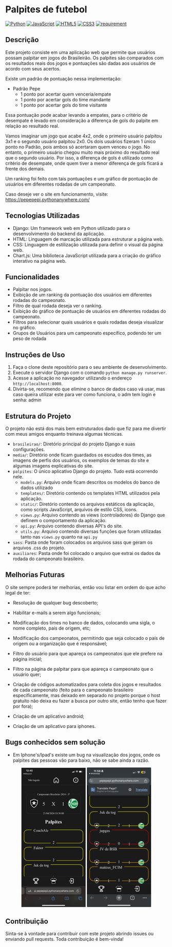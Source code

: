 # Palpites de futebol

[![Python](https://img.shields.io/badge/Python-3776AB?style=for-the-badge&logo=python&logoColor=white)](https://www.python.org)
[![JavaScript](https://img.shields.io/badge/javascript-%23323330.svg?style=for-the-badge&logo=javascript&logoColor=%23F7DF1E)](https://developer.mozilla.org/pt-BR/docs/Web/JavaScript)
[![HTML5](https://img.shields.io/badge/HTML5-E34F26?style=for-the-badge&logo=html5&logoColor=white)](https://developer.mozilla.org/pt-BR/docs/Web/HTML)
[![CSS3](https://img.shields.io/badge/CSS3-1572B6?style=for-the-badge&logo=css3&logoColor=white)](https://developer.mozilla.org/pt-BR/docs/Web/CSS)
[![requirement](https://img.shields.io/badge/Framework-Django-darkgreen)](https://www.djangoproject.com)


## Descrição

Este projeto consiste em uma aplicação web que permite que usuários possam palpitar em jogos do Brasileirão. Os palpites são comparados com os resultados reais dos jogos e pontuações são dadas aos usuários de acordo com seus acertos.

Existe um padrão de pontuação nessa implementação:

* Padrão Pepe
    * 1 ponto por acertar quem venceria/empate
    * 1 ponto por acertar gols do time mandante
    * 1 ponto por acertar gols do time visitante
  
Essa pontuação pode acabar levando a empates, para o critério de desempate é levado em consideração a diferença de gols do palpite em relação ao resultado real.

Vamos imaginar um jogo que acabe 4x2, onde o primeiro usuário palpitou 3x1 e o segundo usuário palpitou 2x0. Os dois usuários fizeram 1 único ponto no Padrão, pois ambos só acertaram quem venceu o jogo. No entanto, o primeiro usuário chegou muito mais próximo do resultado real que o segundo usuário. Por isso, a diferença de gols é utilizado como critério de desempate, onde quem tiver a menor diferença de gols ficará a frente dos demais.

Um ranking foi feito com tais pontuações e um gráfico de pontuação de usuários em diferentes rodadas de um campeonato.

Caso deseje ver o site em funcionamento, visite: https://pepepepi.pythonanywhere.com/

## Tecnologias Utilizadas

- Django: Um framework web em Python utilizado para o desenvolvimento do backend da aplicação.
- HTML: Linguagem de marcação utilizada para estruturar a página web.
- CSS: Linguagem de estilização utilizada para definir o visual da página web.
- Chart.js: Uma biblioteca JavaScript utilizada para a criação do gráfico interativo na página web.

## Funcionalidades

- Palpitar nos jogos.
- Exibição de um ranking da pontuação dos usuários em diferentes rodadas do campeonato.
- Filtro de qual rodada deseja ver o ranking.
- Exibição do gráfico de pontuação de usuários em diferentes rodadas do campeonato.
- Filtros para selecionar quais usuários e quais rodadas deseja visualizar no gráfico.
- Grupos de Usuários para um campeonato específico, podendo ter um peso de rodada 

## Instruções de Uso

1. Faça o clone deste repositório para o seu ambiente de desenvolvimento.
2. Execute o servidor Django com o comando `python manage.py runserver`.
3. Acesse a aplicação no navegador utilizando o endereço `http://localhost:8000`.
4. Divirta-se, recomendo que elimine o banco de dados caso vá usar, mas caso queira utilizar este para ver como funciona, o adm tem login e senha: admin

## Estrutura do Projeto

O projeto não está dos mais bem estruturados dado que fiz para me divertir com meus amigos enquanto treinava algumas técnicas.

- `brasileirao/`: Diretório principal do projeto Django e suas configurações.
- `media/`: Diretório onde ficam guardados os escudos dos times, as imagens de perfis dos usuários, os exemplos de temas do site e algumas imagens explicativas do site.
- `palpites`: O único aplicativo Django do projeto. Tudo está ocorrendo nele.
  - `models.py`: Arquivo onde ficam descritos os modelos do banco de dados utilizado
  - `templates/`: Diretório contendo os templates HTML utilizados pela aplicação.
  - `static/`: Diretório contendo os arquivos estáticos da aplicação, como scripts JavaScript, arquivos de estilo CSS, icons.
  - `views.py`: Arquivo contendo as views (controladores) do Django que definem o comportamento da aplicação.
  - `api.py`: Arquivo contendo diversas API's do site.
  - `utils.py`: Arquivo contendo diversas funções que foram utilizadas tanto nas `views.py` quanto na `api.py`
- `sass`: Pasta onde foram colocados os arquivos sass que geram os arquivos .css do projeto.
- `auxiliares`: Pasta onde foi colocado o arquivo que extrai os dados da rodada do campeonato brasileiro.
  
## Melhorias Futuras

O site sempre poderá ter melhorias, então vou listar em ordem do que acho legal de ter:

- Resolução de qualquer bug descoberto;
- Habilitar e-mails a serem algo funcionais;
- Modificação dos times no banco de dados, colocando uma sigla, o nome completo, país de origem, etc;
- Modificação dos campeonatos, permitindo que seja colocado o país de origem ou a organização que é responsável;
- Filtro do usuário para que apareça os campeonatos que ele prefere na página inicial;
- Filtro na página de palpitar para que apareça o campeonato que o usuário quer;
- Criação de códigos automatizados para coleta dos jogos e resultados de cada campeonato (feito para o campeonato brasileiro especificamente, mas deixado em separado no projeto porque o host gratuito não deixa eu fazer a busca por outro site, então tenho que fazer por fora);

- Criação de um aplicativo android;
  
- Criação de um aplicativo para iphones.

## Bugs conhecidos sem solução

- Em Iphone's/Ipad's existe um bug na visualização dos jogos, onde os palpites das pessoas vão para baixo, não se sabe ainda a razão.

<p align="center">
<img src="images/bugIphone.png" alt="Bug Iphone" title="Bug Iphone" width="200" />
<img src="images/bugIphone.jpg" alt="Bug Iphone" title="Bug Iphone" width="200" />
</p>

## Contribuição

Sinta-se à vontade para contribuir com este projeto abrindo issues ou enviando pull requests. Toda contribuição é bem-vinda!
